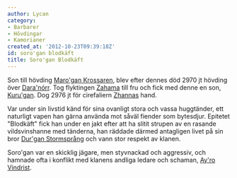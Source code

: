 ```yaml
---
author: Lycan
category:
- Barbarer
- Hövdingar
- Kamorianer
created_at: '2012-10-23T09:39:18Z'
id: soro'gan blodkäft
title: Soro'gan Blodkäft
---
```

Son till hövding [Maro'gan Krossaren], blev efter dennes död 2970 jt hövding över [Dara'nórr]. Tog flyktingen [Zahama] till fru och fick med denne en son, [Kuru'gan]. Dog 2976 jt för cirefaliern [Zhannas] hand.

Var under sin livstid känd för sina ovanligt stora och vassa huggtänder, ett naturligt vapen han gärna använda mot såväl fiender som bytesdjur. Epitetet "Blodkäft" fick han under en jakt efter att ha slitit strupen av en rasande vildsvinshanne med tänderna, han räddade därmed antagligen livet på sin bror [Dur'gan Stormsprång] och vann stor respekt av klanen.

Soro'gan var en skicklig jägare, men styvnackad och aggressiv, och hamnade ofta i konflikt med klanens andliga ledare och schaman, [Ay'ro Vindrist].

  [Maro'gan Krossaren]: Marogan_Krossaren
  [Dara'nórr]: Daranórr
  [Zahama]: Zahama
  [Kuru'gan]: Kurugan
  [Zhannas]: Zhanna
  [Dur'gan Stormsprång]: Durgan_Stormsprång
  [Ay'ro Vindrist]: Ayro_Vindrist